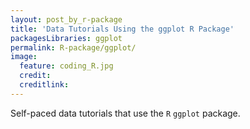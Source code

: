 ```yaml
---
layout: post_by_r-package
title: 'Data Tutorials Using the ggplot R Package'
packagesLibraries: ggplot
permalink: R-package/ggplot/
image:
  feature: coding_R.jpg
  credit: 
  creditlink: 
---
```


Self-paced data tutorials that use the `R` `ggplot` package.
